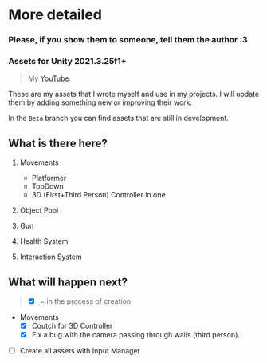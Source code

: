 # More detailed
### Please, if you show them to someone, tell them the author :3
### Assets for Unity 2021.3.25f1+

> My [YouTube](https://www.youtube.com/channel/UCWMJUmEfRC3dyJsiHrgAGXw).

These are my assets that I wrote myself and use in my projects.
I will update them by adding something new or improving their work.

In the `Beta` branch you can find assets that are still in development.

## What is there here?

1. Movements
   - Platformer
   - TopDown
   - 3D (First+Third Person) Controller in one
     
2. Object Pool
3. Gun
4. Health System
5. Interaction System

## What will happen next?

> - [x] = in the process of creation
      
- Movements
   - [x] Coutch for 3D Controller
   - [x] Fix a bug with the camera passing through walls (third person).
- [ ] Create all assets with Input Manager
